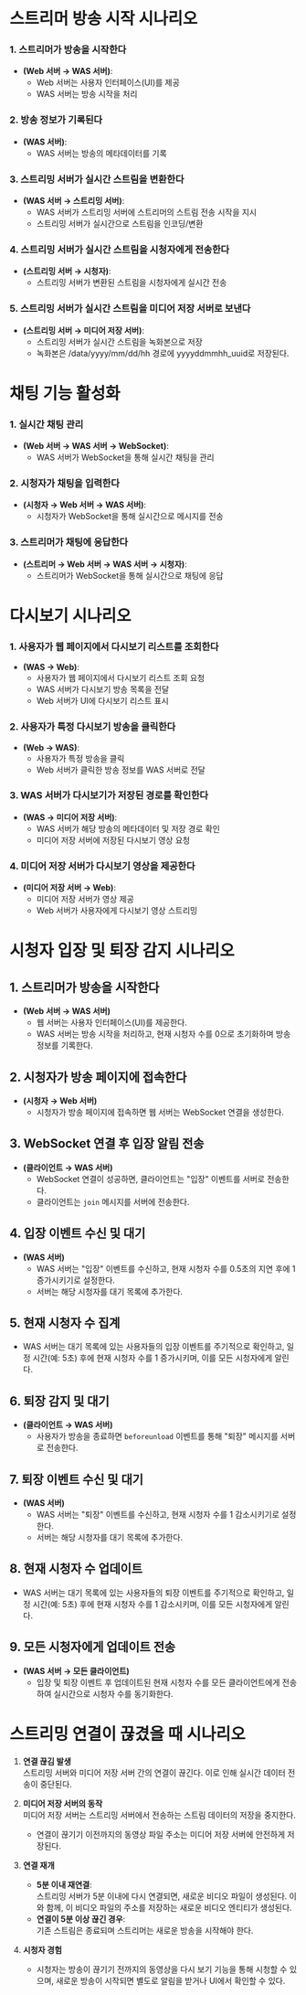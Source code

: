 # 스트리머 방송 시작 시나리오

### 1. 스트리머가 방송을 시작한다 
- **(Web 서버 → WAS 서버)**:
  - Web 서버는 사용자 인터페이스(UI)를 제공
  - WAS 서버는 방송 시작을 처리

### 2. 방송 정보가 기록된다 
- **(WAS 서버)**:
  - WAS 서버는 방송의 메타데이터를 기록

### 3. 스트리밍 서버가 실시간 스트림을 변환한다
- **(WAS 서버 → 스트리밍 서버)**:
  - WAS 서버가 스트리밍 서버에 스트리머의 스트림 전송 시작을 지시
  - 스트리밍 서버가 실시간으로 스트림을 인코딩/변환

### 4. 스트리밍 서버가 실시간 스트림을 시청자에게 전송한다 
- **(스트리밍 서버 → 시청자)**:
  - 스트리밍 서버가 변환된 스트림을 시청자에게 실시간 전송

### 5. 스트리밍 서버가 실시간 스트림을 미디어 저장 서버로 보낸다 
- **(스트리밍 서버 → 미디어 저장 서버)**:
  - 스트리밍 서버가 실시간 스트림을 녹화본으로 저장
  -  녹화본은 /data/yyyy/mm/dd/hh 경로에 yyyyddmmhh_uuid로 저장된다.
# 채팅 기능 활성화

### 1. 실시간 채팅 관리 
- **(Web 서버 → WAS 서버 → WebSocket)**:
  - WAS 서버가 WebSocket을 통해 실시간 채팅을 관리

### 2. 시청자가 채팅을 입력한다 
- **(시청자 → Web 서버 → WAS 서버)**:
  - 시청자가 WebSocket을 통해 실시간으로 메시지를 전송

### 3. 스트리머가 채팅에 응답한다 
- **(스트리머 → Web 서버 → WAS 서버 → 시청자)**:
  - 스트리머가 WebSocket을 통해 실시간으로 채팅에 응답

# 다시보기 시나리오

### 1. 사용자가 웹 페이지에서 다시보기 리스트를 조회한다
- **(WAS → Web)**:
  - 사용자가 웹 페이지에서 다시보기 리스트 조회 요청
  - WAS 서버가 다시보기 방송 목록을 전달
  - Web 서버가 UI에 다시보기 리스트 표시

### 2. 사용자가 특정 다시보기 방송을 클릭한다
- **(Web → WAS)**:
  - 사용자가 특정 방송을 클릭
  - Web 서버가 클릭한 방송 정보를 WAS 서버로 전달

### 3. WAS 서버가 다시보기가 저장된 경로를 확인한다
- **(WAS → 미디어 저장 서버)**:
  - WAS 서버가 해당 방송의 메타데이터 및 저장 경로 확인
  - 미디어 저장 서버에 저장된 다시보기 영상 요청

### 4. 미디어 저장 서버가 다시보기 영상을 제공한다
- **(미디어 저장 서버 → Web)**:
  - 미디어 저장 서버가 영상 제공
  - Web 서버가 사용자에게 다시보기 영상 스트리밍

# 시청자 입장 및 퇴장 감지 시나리오

## 1. 스트리머가 방송을 시작한다  
- **(Web 서버 → WAS 서버)**  
  - 웹 서버는 사용자 인터페이스(UI)를 제공한다.  
  - WAS 서버는 방송 시작을 처리하고, 현재 시청자 수를 0으로 초기화하며 방송 정보를 기록한다.

## 2. 시청자가 방송 페이지에 접속한다  
- **(시청자 → Web 서버)**  
  - 시청자가 방송 페이지에 접속하면 웹 서버는 WebSocket 연결을 생성한다.

## 3. WebSocket 연결 후 입장 알림 전송  
- **(클라이언트 → WAS 서버)**  
  - WebSocket 연결이 성공하면, 클라이언트는 "입장" 이벤트를 서버로 전송한다.  
  - 클라이언트는 `join` 메시지를 서버에 전송한다.

## 4. 입장 이벤트 수신 및 대기  
- **(WAS 서버)**  
  - WAS 서버는 "입장" 이벤트를 수신하고, 현재 시청자 수를 0.5초의 지연 후에 1 증가시키기로 설정한다.  
  - 서버는 해당 시청자를 대기 목록에 추가한다.

## 5. 현재 시청자 수 집계  
- WAS 서버는 대기 목록에 있는 사용자들의 입장 이벤트를 주기적으로 확인하고, 일정 시간(예: 5초) 후에 현재 시청자 수를 1 증가시키며, 이를 모든 시청자에게 알린다.

## 6. 퇴장 감지 및 대기  
- **(클라이언트 → WAS 서버)**  
  - 사용자가 방송을 종료하면 `beforeunload` 이벤트를 통해 "퇴장" 메시지를 서버로 전송한다.

## 7. 퇴장 이벤트 수신 및 대기  
- **(WAS 서버)**  
  - WAS 서버는 "퇴장" 이벤트를 수신하고, 현재 시청자 수를 1 감소시키기로 설정한다.  
  - 서버는 해당 시청자를 대기 목록에 추가한다.

## 8. 현재 시청자 수 업데이트  
- WAS 서버는 대기 목록에 있는 사용자들의 퇴장 이벤트를 주기적으로 확인하고, 일정 시간(예: 5초) 후에 현재 시청자 수를 1 감소시키며, 이를 모든 시청자에게 알린다.

## 9. 모든 시청자에게 업데이트 전송  
- **(WAS 서버 → 모든 클라이언트)**  
  - 입장 및 퇴장 이벤트 후 업데이트된 현재 시청자 수를 모든 클라이언트에게 전송하여 실시간으로 시청자 수를 동기화한다.


# 스트리밍 연결이 끊겼을 때 시나리오

1. **연결 끊김 발생**  
   스트리밍 서버와 미디어 저장 서버 간의 연결이 끊긴다. 이로 인해 실시간 데이터 전송이 중단된다.

2. **미디어 저장 서버의 동작**  
   미디어 저장 서버는 스트리밍 서버에서 전송하는 스트림 데이터의 저장을 중지한다.  
   - 연결이 끊기기 이전까지의 동영상 파일 주소는 미디어 저장 서버에 안전하게 저장된다.

3. **연결 재개**  
   - **5분 이내 재연결**:  
     스트리밍 서버가 5분 이내에 다시 연결되면, 새로운 비디오 파일이 생성된다. 이와 함께, 이 비디오 파일의 주소를 저장하는 새로운 비디오 엔티티가 생성된다.  
   - **연결이 5분 이상 끊긴 경우**:  
     기존 스트림은 종료되며 스트리머는 새로운 방송을 시작해야 한다.

4. **시청자 경험**  
   - 시청자는 방송이 끊기기 전까지의 동영상을 다시 보기 기능을 통해 시청할 수 있으며, 새로운 방송이 시작되면 별도로 알림을 받거나 UI에서 확인할 수 있다.
